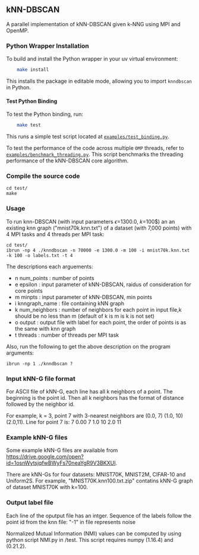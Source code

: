 ## kNN-DBSCAN
A parallel implementation of kNN-DBSCAN given k-NNG using MPI and OpenMP.

### Python Wrapper Installation
To build and install the Python wrapper in your uv virtual environment:
```sh
    make install
```
This installs the package in editable mode, allowing you to import `knndbscan` in Python.

#### Test Python Binding
To test the Python binding, run:
```sh
    make test
```
This runs a simple test script located at [`examples/test_binding.py`](examples/test_binding.py).

To test the performance of the code across multiple `OMP` threads, refer to [`examples/benchmark_threading.py`](examples/benchmark_threading.py). This script benchmarks the threading performance of the kNN-DBSCAN core algorithm.

### Compile the source code
    cd test/
    make

### Usage
To run knn-DBSCAN (with input parameters $\epsilon$=1300.0, $k$=100$) an an existing knn graph ("mnist70k.knn.txt") of a dataset (with 7,000 points) with 4 MPI tasks and 4 threads per MPI task:

    cd test/
    ibrun -np 4 ./knndbscan -n 70000 -e 1300.0 -m 100 -i mnist70k.knn.txt -k 100 -o labels.txt -t 4
    
The descriptions each arguements:
- n num_points  : number of points
- e epsilon     : input parameter of kNN-DBSCAN, raidus of consideration for core points
- m minpts      : input parameter of kNN-DBSCAN, min points
- i knngraph_name    : file containing kNN graph
- k num_neighbors    : number of neighbors for each point in input file,k should be no less than m (default of k is m is k is not set)
- o output      : output file with label for each point, the order of points is as the same with knn graph
- t threads  : number of threads per MPI task

Also, run the following to get the above description on the program arguments:

    ibrun -np 1 ./knndbscan ?


### Input kNN-G file format
For ASCII file of kNN-G, each line has all k neighbors of a point. The beginning is the point id. Then all k neighbors has the format of distance followed by the neighbor id.

For example, k = 3, point 7 with 3-nearest neighbors are (0.0, 7) (1.0, 10) (2.0,11). Line for point 7 is: 7 0.00 7 1.0 10 2.0 11


### Example kNN-G files
Some example kNN-G files are available from <https://drive.google.com/open?id=1osnWytsjqfwBWyFs70neaYgR9V3BKXUI>.

There are kNN-Gs for four datasets: MNIST70K, MNIST2M, CIFAR-10 and Uniform2S. For example, "MNIST70K.knn100.txt.zip" contatins kNN-G graph of dataset MNIST70K with k=100.   


### Output label file 
Each line of the oputput file has an intger. Sequence of the labels follow the point id from the knn file: "-1" in file represents noise 

Normalized Mutual Information (NMI) values can be computed by using python script NMI.py in /test. This script requires numpy (1.16.4) and (0.21.2).


